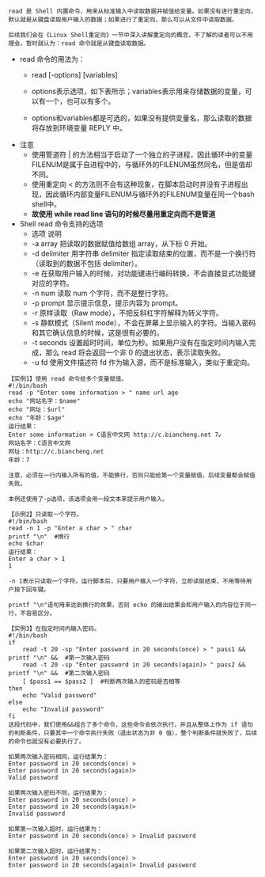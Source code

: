 ```
read 是 Shell 内置命令，用来从标准输入中读取数据并赋值给变量。如果没有进行重定向，默认就是从键盘读取用户输入的数据；如果进行了重定向，那么可以从文件中读取数据。

后续我们会在《Linux Shell重定向》一节中深入讲解重定向的概念，不了解的读者可以不用理会，暂时就认为：read 命令就是从键盘读取数据。
```
* read 命令的用法为：
    * read [-options] [variables]

    * options表示选项，如下表所示；variables表示用来存储数据的变量，可以有一个，也可以有多个。

    * options和variables都是可选的，如果没有提供变量名，那么读取的数据将存放到环境变量 REPLY 中。
* 注意
    * 使用管道符 | 的方法相当于启动了一个独立的子进程，因此循环中的变量FILENUM是属于自进程中的，与循环外的FILENUM虽然同名，但是值却不同。
    * 使用重定向 < 的方法则不会有这种现象，在脚本启动时并没有子进程出现，因此循环内部变量FILENUM与循环外的FILENUM变量在同一个bash shell中。
    * **故使用 while read line 语句的时候尽量用重定向而不是管道**
* Shell read 命令支持的选项
    * 选项	说明
    * -a array	把读取的数据赋值给数组 array，从下标 0 开始。
    * -d delimiter	用字符串 delimiter 指定读取结束的位置，而不是一个换行符（读取到的数据不包括 delimiter）。
    * -e	在获取用户输入的时候，对功能键进行编码转换，不会直接显式功能键对应的字符。
    * -n num	读取 num 个字符，而不是整行字符。
    * -p prompt	显示提示信息，提示内容为 prompt。
    * -r	原样读取（Raw mode），不把反斜杠字符解释为转义字符。
    * -s	静默模式（Silent mode），不会在屏幕上显示输入的字符。当输入密码和其它确认信息的时候，这是很有必要的。
    * -t seconds	设置超时时间，单位为秒。如果用户没有在指定时间内输入完成，那么 read 将会返回一个非 0 的退出状态，表示读取失败。
    * -u fd	使用文件描述符 fd 作为输入源，而不是标准输入，类似于重定向。
```
【实例1】使用 read 命令给多个变量赋值。
#!/bin/bash
read -p "Enter some information > " name url age
echo "网站名字：$name"
echo "网址：$url"
echo "年龄：$age"
运行结果：
Enter some information > C语言中文网 http://c.biancheng.net 7↙
网站名字：C语言中文网
网址：http://c.biancheng.net
年龄：7

注意，必须在一行内输入所有的值，不能换行，否则只能给第一个变量赋值，后续变量都会赋值失败。

本例还使用了-p选项，该选项会用一段文本来提示用户输入。

【示例2】只读取一个字符。
#!/bin/bash
read -n 1 -p "Enter a char > " char
printf "\n"  #换行
echo $char
运行结果：
Enter a char > 1
1

-n 1表示只读取一个字符。运行脚本后，只要用户输入一个字符，立即读取结束，不用等待用户按下回车键。

printf "\n"语句用来达到换行的效果，否则 echo 的输出结果会和用户输入的内容位于同一行，不容易区分。

【实例3】在指定时间内输入密码。
#!/bin/bash
if
    read -t 20 -sp "Enter password in 20 seconds(once) > " pass1 && printf "\n" &&  #第一次输入密码
    read -t 20 -sp "Enter password in 20 seconds(again)> " pass2 && printf "\n" &&  #第二次输入密码
    [ $pass1 == $pass2 ]  #判断两次输入的密码是否相等
then
    echo "Valid password"
else
    echo "Invalid password"
fi
这段代码中，我们使用&&组合了多个命令，这些命令会依次执行，并且从整体上作为 if 语句的判断条件，只要其中一个命令执行失败（退出状态为非 0 值），整个判断条件就失败了，后续的命令也就没有必要执行了。

如果两次输入密码相同，运行结果为：
Enter password in 20 seconds(once) >
Enter password in 20 seconds(again)>
Valid password

如果两次输入密码不同，运行结果为：
Enter password in 20 seconds(once) >
Enter password in 20 seconds(again)>
Invalid password

如果第一次输入超时，运行结果为：
Enter password in 20 seconds(once) > Invalid password

如果第二次输入超时，运行结果为：
Enter password in 20 seconds(once) >
Enter password in 20 seconds(again)> Invalid password
```